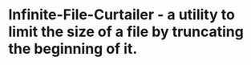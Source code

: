 # Infinite-File-Curtailer - a utility to limit the size of a file by truncating the beginning of it.
